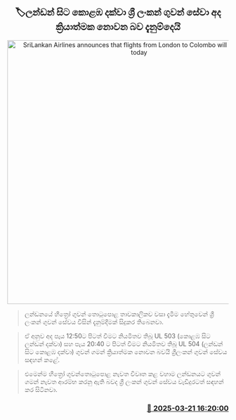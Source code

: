 <p align='center'><b><h2 align='center' title='SriLankan Airlines announces that flights from London to Colombo will not operate today'>🏷ලන්ඩන් සිට කොළඹ දක්වා ශ්‍රී ලංකන් ගුවන් සේවා අද ක්‍රියාත්මක නොවන බව දැනුම්දෙයි</h2></b></p>
<p align='center'><img src='https://helakuru.sgp1.cdn.digitaloceanspaces.com/esana/images/lib/srilankan-airline-archived.jpg' width='600' alt='SriLankan Airlines announces that flights from London to Colombo will not operate today'></p>

> ලන්ඩනයේ හීත්‍රෝ ගුවන් තොටුපොළ තාවකාලිකව වසා දැමීම හේතුවෙන් ශ්‍රී ලංකන් ගුවන් සේවය විසින් දැනුම්දීමක් සිදුකර තිබෙනවා.

> ඒ අනුව අද පැය 12:50ට පිටත් වීමට නියමිතව තිබූ UL 503 (කොළඹ සිට ලන්ඩන් දක්වා) සහ පැය 20:40 ට පිටත් වීමට නියමිතව තිබූ UL 504 (ලන්ඩන් සිට කොළඹ දක්වා) ගුවන් ගමන් ක්‍රියාත්මක නොවන බවයි ශ්‍රීලංකන් ගුවන් සේවය සඳහන් කළේ.

> එමෙන්ම හීත්‍රෝ ගුවන්තොටුපොළ නැවත විවෘත කළ වහාම ලන්ඩනයට ගුවන් ගමන් නැවත ආරම්භ කරනු ඇති බවද ශ්‍රී ලංකන් ගුවන් සේවය වැඩිදුරටත් සඳහන් කර සිටිනවා.



<h3 align='right'><a href='https://www.helakuru.lk/esana/p/108527/'>📅 2025-03-21 16:20:00</a></h3>
